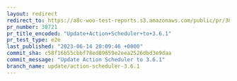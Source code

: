```yaml
---
layout: redirect
redirect_to: https://a8c-woo-test-reports.s3.amazonaws.com/public/pr/38721/e2e/index.html
pr_number: 38721
pr_title_encoded: "Update+Action+Scheduler+to+3.6.1"
pr_test_type: e2e
last_published: "2023-06-14 20:09:46 +0000"
commit_sha: c58f16b55cbbf78ed89659e2eea2526dbd3e9daa
commit_message: "Update Action Scheduler to 3.6.1"
branch_name: update/action-scheduler-3.6.1
---
```

